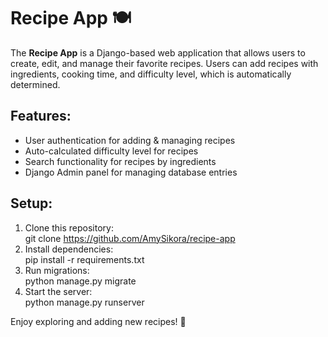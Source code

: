 # Recipe App 🍽️

The **Recipe App** is a Django-based web application that allows users to create, edit, and manage their favorite recipes. 
Users can add recipes with ingredients, cooking time, and difficulty level, which is automatically determined.

## Features:
- User authentication for adding & managing recipes
- Auto-calculated difficulty level for recipes
- Search functionality for recipes by ingredients
- Django Admin panel for managing database entries

## Setup:
1. Clone this repository:  
git clone https://github.com/AmySikora/recipe-app
2. Install dependencies:  
pip install -r requirements.txt
3. Run migrations:  
python manage.py migrate
4. Start the server:  
python manage.py runserver

Enjoy exploring and adding new recipes! 🍜
